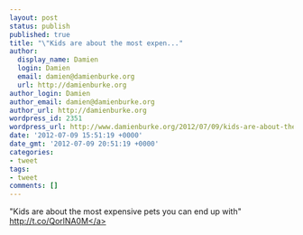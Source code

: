 ```yaml
---
layout: post
status: publish
published: true
title: "\"Kids are about the most expen..."
author:
  display_name: Damien
  login: Damien
  email: damien@damienburke.org
  url: http://damienburke.org
author_login: Damien
author_email: damien@damienburke.org
author_url: http://damienburke.org
wordpress_id: 2351
wordpress_url: http://www.damienburke.org/2012/07/09/kids-are-about-the-most-expen/
date: '2012-07-09 15:51:19 +0000'
date_gmt: '2012-07-09 20:51:19 +0000'
categories:
- tweet
tags:
- tweet
comments: []
---
```

<p>"Kids are about the most expensive pets you can end up with" <a href="http:&#47;&#47;t.co&#47;QorlNA0M" rel="nofollow">http:&#47;&#47;t.co&#47;QorlNA0M<&#47;a></p>
